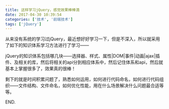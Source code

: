 ```yaml
---
title: 这样学习jQuery，感觉效果棒棒滴
date: 2017-04-30 10:39:54
categories: ['技术', '前端技术']
tags: ['jQuery']
---
```


从来没有系统的学习过jQuery，最近想好好学习一下，但是不深入，所以就采用了如下的知识体系学习方法进行了学习——

jQuery的知识体系包括哪几块——选择器、样式、属性|DOM|事件|动画|ajax|插件、及相关的库，然后将相关的api分到相应体系中，然后记住体系和api，然后就基本上掌握很多了，效果真的很棒！

剩下的就是时间积累问题了，熟悉如何运用，如何进行代码命名，如何进行代码组织——文件结构、文件命名，如何优化性能，用在什么场景解决什么问题最合适等等。

END.
